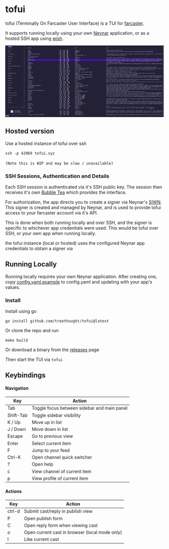 # tofui

tofui (Terminally On Farcaster User Interface) is a TUI for
[farcaster](https://www.farcaster.xyz/).

It supports running locally using your own [Neynar](https://neynar.com/)
application, or as a hosted SSH app using
[wish](https://github.com/charmbracelet/wish).

![tofui screenshot](./media/screenshot.png)

## Hosted version

Use a hosted instance of tofui over ssh

```
ssh -p 42069 tofui.xyz

(Note this is WIP and may be slow / unavailable)
```

### SSH Sessions, Authentication and Details

Each SSH session is authenticated via it's SSH public key. The session then
receives it's own [Bubble Tea](https://github.com/charmbracelet/bubbletea) which
provides the interface.

For authorization, the app directs you to create a signer via Neynar's
[SIWN](https://docs.neynar.com/docs/how-to-let-users-connect-farcaster-accounts-with-write-access-for-free-using-sign-in-with-neynar-siwn).
This signer is created and managed by Neynar, and is used to provide tofui
access to your farcaster account via it's API.

This is done when both running locally and over SSH, and the signer is specific
to whichever app credentials were used. This would be tofui over SSH, or your
own app when running locally.

the tofui instance (local or hosted) uses the configured Neynar app credentials
to obtain a signer via

## Running Locally

Running locally requires your own Neynar application. After creating one, copy
[config.yaml.example](./config.yaml.example) to config.yaml and updating with
your app's values.

### Install

Install using go

```
go install github.com/treethought/tofui@latest
```

Or clone the repo and run

```
make build
```

Or download a binary from the
[releases](https://github.com/treethought/tofui/releases) page

Then start the TUI via `tofui`

## Keybindings

#### Navigation

| Key       | Action                                      |
| --------- | ------------------------------------------- |
| Tab       | Toggle focus between sidebar and main panel |
| Shift-Tab | Toggle sidebar visibility                   |
| K / Up    | Move up in list                             |
| J / Down  | Move down in list                           |
| Escape    | Go to previous view                         |
| Enter     | Select current item                         |
| F<br>     | Jump to your feed                           |
| Ctrl-K    | Open channel quick switcher<br>             |
| ?         | Open help                                   |
| c         | View channel of current item                |
| p         | View profile of current item                |

#### Actions

| Key    | Action                                         |
| ------ | ---------------------------------------------- |
| ctrl-d | Submit cast/reply in publish view              |
| P      | Open publish form                              |
| C      | Open reply form when viewing cast              |
| o      | Open current cast in browser (local mode only) |
| l      | Like current cast                              |
